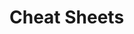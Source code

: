                                             
                                                                                                                
# Cheat Sheets           

   




